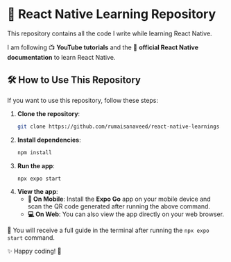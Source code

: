 # 🚀 React Native Learning Repository  

This repository contains all the code I write while learning React Native.  

I am following 📺 **YouTube tutorials** and the 📖 **official React Native documentation** to learn React Native.

## 🛠️ How to Use This Repository  

If you want to use this repository, follow these steps:  

1. **Clone the repository**:  
   ```bash
   git clone https://github.com/rumaisanaveed/react-native-learnings
   ```
2. **Install dependencies**:  
   ```bash
   npm install
   ```
3. **Run the app**:  
   ```bash
   npx expo start
   ```
4. **View the app**:  
   - **📱 On Mobile**: Install the **Expo Go** app on your mobile device and scan the QR code generated after running the above command.  
   - **💻 On Web**: You can also view the app directly on your web browser.

📝 You will receive a full guide in the terminal after running the `npx expo start` command.

✨ Happy coding! 🚀
